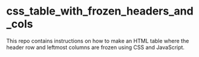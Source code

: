 # css_table_with_frozen_headers_and_cols
This repo contains instructions on how to make an HTML table where the header row and leftmost columns are frozen using CSS and JavaScript.
